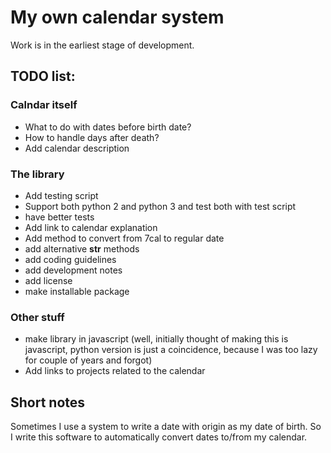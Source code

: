 # My own calendar system

Work is in the earliest stage of development.

## TODO list:
### Calndar itself
 * What to do with dates before birth date?
 * How to handle days after death?
 * Add calendar description
### The library
 * Add testing script
 * Support both python 2 and python 3 and test both with test script
 * have better tests
 * Add link to calendar explanation
 * Add method to convert from 7cal to regular date
 * add alternative __str__ methods
 * add coding guidelines
 * add development notes
 * add license
 * make installable package

### Other stuff
 * make library in javascript (well, initially thought of making this is javascript, python version is just a coincidence, because I was too lazy for couple of years and forgot)
 * Add links to projects related to the calendar

## Short notes

Sometimes I use a system to write a date with origin as my date of birth.  So I write this software to automatically convert dates to/from my calendar.
